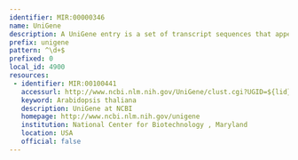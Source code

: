 ```yaml
---
identifier: MIR:00000346
name: UniGene
description: A UniGene entry is a set of transcript sequences that appear to come from the same transcription locus (gene or expressed pseudogene), together with information on protein similarities, gene expression, cDNA clone reagents, and genomic location.
prefix: unigene
pattern: ^\d+$
prefixed: 0
local_id: 4900
resources:
 - identifier: MIR:00100441
   accessurl: http://www.ncbi.nlm.nih.gov/UniGene/clust.cgi?UGID=${lid}
   keyword: Arabidopsis thaliana
   description: UniGene at NCBI
   homepage: http://www.ncbi.nlm.nih.gov/unigene
   institution: National Center for Biotechnology , Maryland
   location: USA
   official: false
---
```

